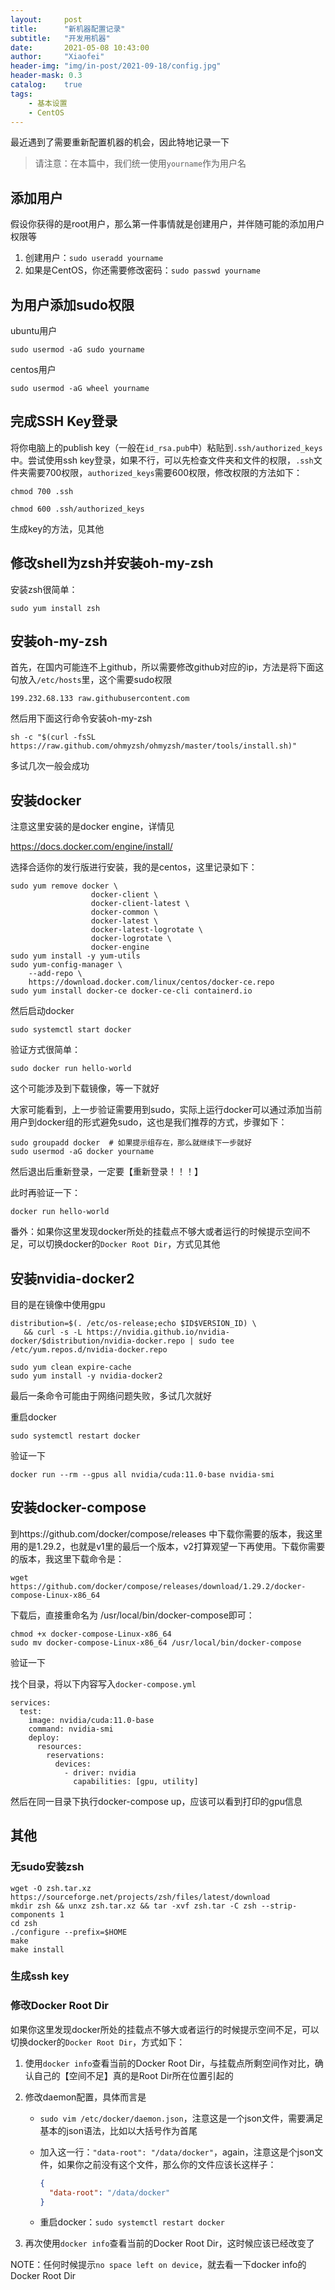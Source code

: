 ```yaml
---
layout:     post
title:      "新机器配置记录"
subtitle:   "开发用机器"
date:       2021-05-08 10:43:00
author:     "Xiaofei"
header-img: "img/in-post/2021-09-18/config.jpg"
header-mask: 0.3
catalog:    true
tags:
    - 基本设置
    - CentOS
---
```




最近遇到了需要重新配置机器的机会，因此特地记录一下

> 请注意：在本篇中，我们统一使用`yourname`作为用户名



## 添加用户

假设你获得的是root用户，那么第一件事情就是创建用户，并伴随可能的添加用户权限等

1. 创建用户：`sudo useradd yourname`
2. 如果是CentOS，你还需要修改密码：`sudo passwd yourname`



## 为用户添加sudo权限

ubuntu用户

`sudo usermod -aG sudo yourname` 

centos用户

`sudo usermod -aG wheel yourname` 



## 完成SSH Key登录

将你电脑上的publish key（一般在`id_rsa.pub`中）粘贴到`.ssh/authorized_keys`中。尝试使用ssh key登录，如果不行，可以先检查文件夹和文件的权限，`.ssh`文件夹需要700权限，`authorized_keys`需要600权限，修改权限的方法如下：

```
chmod 700 .ssh

chmod 600 .ssh/authorized_keys
```

生成key的方法，见其他



## 修改shell为zsh并安装oh-my-zsh

安装zsh很简单：

```
sudo yum install zsh
```



## 安装oh-my-zsh

首先，在国内可能连不上github，所以需要修改github对应的ip，方法是将下面这句放入`/etc/hosts`里，这个需要sudo权限

 ```
 199.232.68.133 raw.githubusercontent.com
 ```

然后用下面这行命令安装oh-my-zsh

`sh -c "$(curl -fsSL https://raw.github.com/ohmyzsh/ohmyzsh/master/tools/install.sh)"`

多试几次一般会成功





## 安装docker

注意这里安装的是docker engine，详情见

https://docs.docker.com/engine/install/

选择合适你的发行版进行安装，我的是centos，这里记录如下：

```
sudo yum remove docker \
                  docker-client \
                  docker-client-latest \
                  docker-common \
                  docker-latest \
                  docker-latest-logrotate \
                  docker-logrotate \
                  docker-engine
sudo yum install -y yum-utils
sudo yum-config-manager \
    --add-repo \
    https://download.docker.com/linux/centos/docker-ce.repo
sudo yum install docker-ce docker-ce-cli containerd.io
```

然后启动docker

```
sudo systemctl start docker
```

验证方式很简单：

```
sudo docker run hello-world
```

这个可能涉及到下载镜像，等一下就好

大家可能看到，上一步验证需要用到sudo，实际上运行docker可以通过添加当前用户到docker组的形式避免sudo，这也是我们推荐的方式，步骤如下：

```
sudo groupadd docker  # 如果提示组存在，那么就继续下一步就好
sudo usermod -aG docker yourname
```

然后退出后重新登录，一定要【重新登录！！！】

此时再验证一下：

```
docker run hello-world
```



番外：如果你这里发现docker所处的挂载点不够大或者运行的时候提示空间不足，可以切换docker的`Docker Root Dir`，方式见其他



## 安装nvidia-docker2

目的是在镜像中使用gpu

```
distribution=$(. /etc/os-release;echo $ID$VERSION_ID) \
   && curl -s -L https://nvidia.github.io/nvidia-docker/$distribution/nvidia-docker.repo | sudo tee /etc/yum.repos.d/nvidia-docker.repo

sudo yum clean expire-cache
sudo yum install -y nvidia-docker2
```

最后一条命令可能由于网络问题失败，多试几次就好



重启docker

```
sudo systemctl restart docker
```

验证一下

```
docker run --rm --gpus all nvidia/cuda:11.0-base nvidia-smi
```



## 安装docker-compose

到https://github.com/docker/compose/releases 中下载你需要的版本，我这里用的是1.29.2，也就是v1里的最后一个版本，v2打算观望一下再使用。下载你需要的版本，我这里下载命令是：

```
wget https://github.com/docker/compose/releases/download/1.29.2/docker-compose-Linux-x86_64
```

下载后，直接重命名为 /usr/local/bin/docker-compose即可：

```
chmod +x docker-compose-Linux-x86_64
sudo mv docker-compose-Linux-x86_64 /usr/local/bin/docker-compose
```

验证一下

找个目录，将以下内容写入`docker-compose.yml`

```
services:
  test:
    image: nvidia/cuda:11.0-base
    command: nvidia-smi
    deploy:
      resources:
        reservations:
          devices:
            - driver: nvidia
              capabilities: [gpu, utility]
```

然后在同一目录下执行docker-compose up，应该可以看到打印的gpu信息





## 其他

### 无sudo安装zsh

```
wget -O zsh.tar.xz https://sourceforge.net/projects/zsh/files/latest/download
mkdir zsh && unxz zsh.tar.xz && tar -xvf zsh.tar -C zsh --strip-components 1
cd zsh
./configure --prefix=$HOME
make
make install
```



### 生成ssh key



### 修改Docker Root Dir

如果你这里发现docker所处的挂载点不够大或者运行的时候提示空间不足，可以切换docker的`Docker Root Dir`，方式如下：

1. 使用`docker info`查看当前的Docker Root Dir，与挂载点所剩空间作对比，确认自己的【空间不足】真的是Root Dir所在位置引起的

2. 修改daemon配置，具体而言是

   * `sudo vim /etc/docker/daemon.json`，注意这是一个json文件，需要满足基本的json语法，比如以大括号作为首尾

   * 加入这一行：`"data-root": "/data/docker"`，again，注意这是个json文件，如果你之前没有这个文件，那么你的文件应该长这样子：

     ```json
     {
       "data-root": "/data/docker"
     }
     ```

   * 重启docker：`sudo systemctl restart docker`

3. 再次使用`docker info`查看当前的Docker Root Dir，这时候应该已经改变了

NOTE：任何时候提示`no space left on device`，就去看一下docker info的Docker Root Dir

